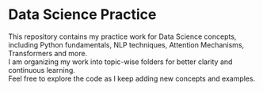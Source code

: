 # Data Science Practice

This repository contains my practice work for Data Science concepts, including Python fundamentals, NLP techniques, Attention Mechanisms, Transformers and more.  
I am organizing my work into topic-wise folders for better clarity and continuous learning.  
Feel free to explore the code as I keep adding new concepts and examples.